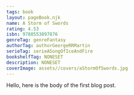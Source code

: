 ```yaml
---
tags: book
layout: pageBook.njk
name: A Storm of Swords
rating: 4.53
isbn: 9780553897876
genreTag: genreFantasy
authorTag: authorGeorgeRRMartin
serieTag: serieASongOfIceAndFire
bookshelfTag: NONESET
description: NONESET
coverImage: assets//covers/aStormOfSwords.jpg
---
```


Hello, here is the body of the first blog post.